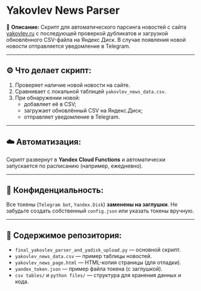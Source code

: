 # Yakovlev News Parser

📄 **Описание:**
Скрипт для автоматического парсинга новостей с сайта [yakovlev.ru](https://yakovlev.ru/press-centre/releases/) с последующей проверкой дубликатов и загрузкой обновлённого CSV-файла на Яндекс Диск. В случае появления новой новости отправляется уведомление в Telegram.

---

## ⚙️ Что делает скрипт:

1. Проверяет наличие новой новости на сайте.
2. Сравнивает с локальной таблицей `yakovlev_news_data.csv`.
3. При обнаружении новой:
   - добавляет её в CSV;
   - загружает обновлённый CSV на Яндекс.Диск;
   - отправляет уведомление в Telegram.

---

## ☁️ Автоматизация:
Скрипт развернут в **Yandex Cloud Functions** и автоматически запускается по расписанию (например, ежедневно).

---

## 🔐 Конфиденциальность:
Все токены (`Telegram bot`, `Yandex.Disk`) **заменены на заглушки**. Не забудьте создать собственный `config.json` или указать токены вручную.

---

## 📁 Содержимое репозитория:

- `final_yakovlev_parser_and_yadisk_upload.py` — основной скрипт.
- `yakovlev_news_data.csv` — пример таблицы новостей.
- `yakovlev_news_page.html` — HTML-копия страницы (для отладки).
- `yandex_token.json` — пример файла токена (с заглушкой).
- `csv tables/` и `python files/` — структура для хранения данных и кода.
